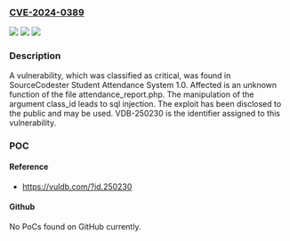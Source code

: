### [CVE-2024-0389](https://cve.mitre.org/cgi-bin/cvename.cgi?name=CVE-2024-0389)
![](https://img.shields.io/static/v1?label=Product&message=Student%20Attendance%20System&color=blue)
![](https://img.shields.io/static/v1?label=Version&message=%3D%201.0%20&color=brighgreen)
![](https://img.shields.io/static/v1?label=Vulnerability&message=CWE-89%20SQL%20Injection&color=brighgreen)

### Description

A vulnerability, which was classified as critical, was found in SourceCodester Student Attendance System 1.0. Affected is an unknown function of the file attendance_report.php. The manipulation of the argument class_id leads to sql injection. The exploit has been disclosed to the public and may be used. VDB-250230 is the identifier assigned to this vulnerability.

### POC

#### Reference
- https://vuldb.com/?id.250230

#### Github
No PoCs found on GitHub currently.


